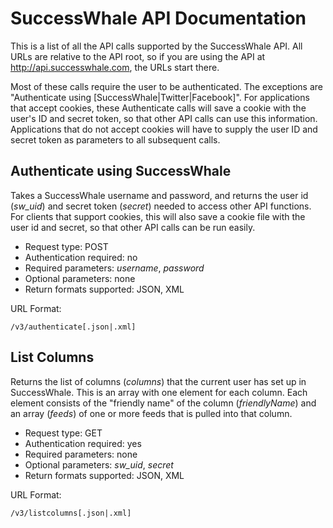 SuccessWhale API Documentation
==============================

This is a list of all the API calls supported by the SuccessWhale API. All URLs are relative to the API root, so if you are using the API at http://api.successwhale.com, the URLs start there.

Most of these calls require the user to be authenticated. The exceptions are "Authenticate using [SuccessWhale|Twitter|Facebook]". For applications that accept cookies, these Authenticate calls will save a cookie with the user's ID and secret token, so that other API calls can use this information. Applications that do not accept cookies will have to supply the user ID and secret token as parameters to all subsequent calls.

Authenticate using SuccessWhale
-------------------------------

Takes a SuccessWhale username and password, and returns the user id (_sw_uid_) and secret token (_secret_) needed to access other API functions.  For clients that support cookies, this will also save a cookie file with the user id and secret, so that other API calls can be run easily.

* Request type: POST
* Authentication required: no
* Required parameters: _username_, _password_
* Optional parameters: none
* Return formats supported: JSON, XML

URL Format:

    /v3/authenticate[.json|.xml]

List Columns
------------

Returns the list of columns (_columns_) that the current user has set up in SuccessWhale. This is an array with one element for each column. Each element consists of the "friendly name" of the column (_friendlyName_) and an array (_feeds_) of one or more feeds that is pulled into that column.

* Request type: GET
* Authentication required: yes
* Required parameters: none
* Optional parameters: _sw_uid_, _secret_
* Return formats supported: JSON, XML

URL Format:

    /v3/listcolumns[.json|.xml]
